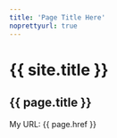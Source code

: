 ```yaml
---
title: 'Page Title Here'
noprettyurl: true
---
```


{{ site.title }}
================

{{ page.title }}
----------------

My URL: {{ page.href }}
